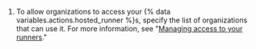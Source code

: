 1. To allow organizations to access your {% data variables.actions.hosted_runner %}s, specify the list of organizations that can use it. For more information, see "[Managing access to your runners](#managing-access-to-your-runners)."